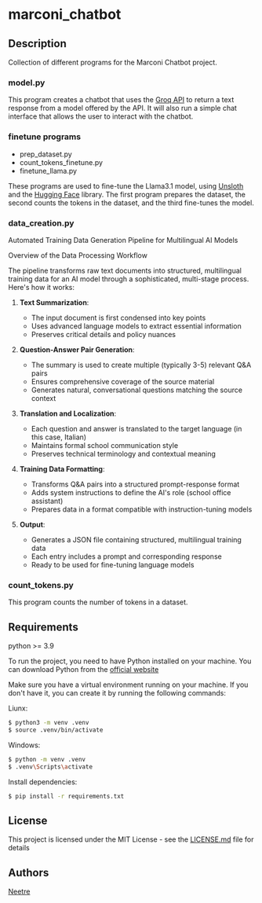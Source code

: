 # marconi_chatbot

## Description

Collection of different programs for the Marconi Chatbot project.

### model.py

This program creates a chatbot that uses the [Groq API](https://groq.com) to return a text response from a model offered by the API. It will also run a simple chat interface that allows the user to interact with the chatbot.

### finetune programs

- prep_dataset.py
- count_tokens_finetune.py
- finetune_llama.py

These programs are used to fine-tune the Llama3.1 model, using [Unsloth](https://unsloth.ai) and the [Hugging Face](https://huggingface.co) library. The first program prepares the dataset, the second counts the tokens in the dataset, and the third fine-tunes the model.

### data_creation.py

Automated Training Data Generation Pipeline for Multilingual AI Models

Overview of the Data Processing Workflow

The pipeline transforms raw text documents into structured, multilingual training data for an AI model through a sophisticated, multi-stage process. Here's how it works:

1. **Text Summarization**: 
   - The input document is first condensed into key points
   - Uses advanced language models to extract essential information
   - Preserves critical details and policy nuances

2. **Question-Answer Pair Generation**:
   - The summary is used to create multiple (typically 3-5) relevant Q&A pairs
   - Ensures comprehensive coverage of the source material
   - Generates natural, conversational questions matching the source context

3. **Translation and Localization**:
   - Each question and answer is translated to the target language (in this case, Italian)
   - Maintains formal school communication style
   - Preserves technical terminology and contextual meaning

4. **Training Data Formatting**:
   - Transforms Q&A pairs into a structured prompt-response format
   - Adds system instructions to define the AI's role (school office assistant)
   - Prepares data in a format compatible with instruction-tuning models

5. **Output**:
   - Generates a JSON file containing structured, multilingual training data
   - Each entry includes a prompt and corresponding response
   - Ready to be used for fine-tuning language models

### count_tokens.py

This program counts the number of tokens in a dataset.

## Requirements

python >= 3.9

To run the project, you need to have Python installed on your machine. You can download Python from the [official website](https://www.python.org/downloads/)

Make sure you have a virtual environment running on your machine. If you don't have it, you can create it by running the following commands:

Liunx:

```bash
$ python3 -m venv .venv
$ source .venv/bin/activate
```

Windows:

```bash
$ python -m venv .venv
$ .venv\Scripts\activate
```

Install dependencies:

```bash
$ pip install -r requirements.txt
```

## License

This project is licensed under the MIT License - see the [LICENSE.md](LICENSE.md) file for details

## Authors

[Neetre](https://github.com/Neetre)
